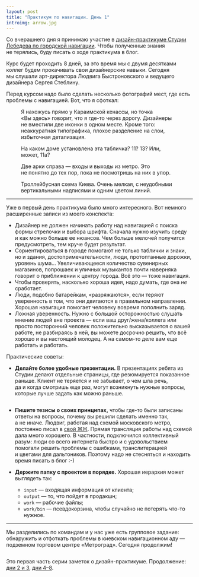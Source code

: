 ```yaml
---
layout: post
title: "Практикум по навигации. День 1"
introimg: arrow.jpg
---
```


<p class="lead">Со вчерашнего дня я принимаю участие в <a href="http://www.artlebedev.ru/studio/lectures/kiev-august-2014/">дизайн-практикуме Студии Лебедева по городской навигации</a>. Чтобы полученные знания не терялись, буду писать о ходе практикума в блог.</p>

Курс будет проходить 8 дней, за это время мы с двумя десятками коллег будем прокачивать свои дизайнерские навыки. Сегодня мы слушали арт-директора Людвига Быстроновского и ведущего дизайнера Сергея Стеблину.

<!-- more -->

Перед курсом надо было сделать несколько фотографий мест, где есть проблемы с навигацией. Вот, что я сфоткал:

<figure>
  <img src="/i/navigation-workshop/poor-nav-1.jpg" alt="">
  <figcaption>Я нахожусь прямо у Караимской кенассы, но точка «Вы здесь» говорит, что я где-то через дорогу. Дизайнеры не вместили две иконки в одном месте. Кроме того: неаккуратная типографика, плохое разделение на слои, избыточная детализация.</figcaption>
</figure>

<figure>
  <img src="/i/navigation-workshop/poor-nav-2.jpg" alt="">
  <figcaption>На каком доме установлена эта табличка? 11? 13? Или, может, 11а?</figcaption>
</figure>

<figure>
  <img src="/i/navigation-workshop/poor-nav-3.jpg" alt="">
  <figcaption>Две арки справа — входы и выходы из метро. Это не понятно до тех пор, пока не посмотришь на них в упор.</figcaption>
</figure>

<figure>
  <img src="/i/navigation-workshop/poor-nav-4.jpg" alt="">
  <figcaption>Троллейбусная схема Киева. Очень мелкая, с неудобными вертикальными надписями и одним цветом линий.</figcaption>
</figure>

* * *

Уже в первый день практикума было много интересного. Вот немного расширенные записи из моего конспекта:

* Дизайнер не должен начинать работу над навигацией с поиска формы стрелочки и выбора шрифта. Сначала нужно изучить среду и как можно больше ее нюансов. Чем больше мелочей получится предусмотреть, тем круче будет результат.
* Сориентироваться в городе помогают не только таблички и знаки, но и здания, достопримечательности, люди, протоптанные дорожки, уровень шума... Увеличивающееся количество сувенирных магазинов, попрошаек и уличных музыкантов почти наверняка говорит о приближении к центру города. Всё это — тоже навигация.
* Чтобы проверять, насколько хороша идея, надо думать, где она _не_ сработает.
* Люди, подобно батарейкам, «разряжаются», если теряют уверенность в том, что они двигаются в правильном направлении. Хорошая навигация помогает человеку вовремя пополнить заряд.
* Ложная уверенность. Нужно с большой осторожностью слушать мнение людей вне проекта — если ваш друг/жена/коллега или просто посторонний человек положительно высказывается о вашей работе, не разбираясь в ней, вы можете досрочно решить, что всё хорошо и вы настоящий молодец. А на самом-то деле вам еще работать и работать.



Практические советы:

* **Делайте более удобные презентации.** В презентациях ребята из Студии делают отдельные страницы, где резюмируется показанное раньше. Клиент не теряется и не забывает, о чем шла речь, да и когда смотришь еще раз, могут возникнуть нужные вопросы, которые лучше задать как можно раньше.

<figure>
  <img src="/i/navigation-workshop/vegas.jpg" alt="">
</figure>

* **Пишите тезисы о своих принципах,** чтобы где-то были записаны ответы на вопросы, почему вы решили сделать именно так, а не иначе. Людвиг, работая над схемой московского метро, постоянно писал в [свой ЖЖ](http://grosslarnakh.livejournal.com/). Прямая трансляция работы над схемой дала много хорошего. В частности, подключился коллективный разум: люди со всего интернета быстро и с удовольствием помогали решить проблемы с ошибками, транслитерацией и цветами для дальтоников. Поэтому надо не стесняться и находить время писать в блог :-)

* **Держите папку с проектом в порядке.** Хорошая иерархия может выглядеть так:
   * <code>input</code> — входящая информация от клиента;
   * <code>output</code> — то, что пойдет в продакшн;
   * <code>work</code> — рабочие файлы;
   * <code>work/bin</code> — псевдокорзина, чтобы случайно не потерять что-то нужное.

* * *

Мы разделились по командам и у нас уже есть групповое задание: обнаружить и отфоткать проблемы в киевском навигационном аду — подземном торговом центре «Метроград». Сегодня продолжим!

<figure>
  <img src="/i/navigation-workshop/metrograd.jpg" alt="">
</figure>

<span class="hint">Это первая часть серии заметок о дизайн-практикуме. Продолжение: [дни 2 и 3](/blog/navigation-workshop-2/), [дни 4–8](/blog/navigation-workshop-3/).</span>